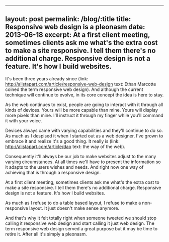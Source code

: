---
layout: post
permalink: /blog/:title
title: Responsive web design is a pleonasm
date: 2013-06-18
excerpt: At a first client meeting, sometimes clients ask me what's the extra cost to make a site responsive. I tell them there's no additional charge. Responsive design is not a feature. It's how I build websites.
----
It's been three years already since (link: http://alistapart.com/article/responsive-web-design text: Ethan Marcotte coined the term responsive web design). And although the current technique will continue to evolve, in its core concept the idea is here to stay.

As the web continues to exist, people are going to interact with it through all kinds of devices. Yours will be more capable than mine. Yours will display more pixels than mine. I'll instruct it through my finger while you'll command it with your voice.

Devices always came with varying capabilities and they'll continue to do so. As much as I despised it when I started out as a web designer, I've grown to embrace it and realize it's a good thing. It really is (link: http://alistapart.com/article/dao text: the way of the web).

Consequently it'll always be our job to make websites adjust to the many varying circumstances. At all times we'll have to present the information so it adapts to the users wishes and needs. And right now one way of achieving that is through a responsive design.

At a first client meeting, sometimes clients ask me what's the extra cost to make a site responsive. I tell them there's no additional charge. Responsive design is not a feature. It's how I build websites.

As much as I refuse to do a table based layout, I refuse to make a non-responsive layout. It just doesn't make sense anymore.

And that's why it felt totally right when someone tweeted we should stop calling it responsive web design and start calling it just web design. The term responsive web design served a great purpose but it may be time to retire it. After all it's simply a pleonasm.
